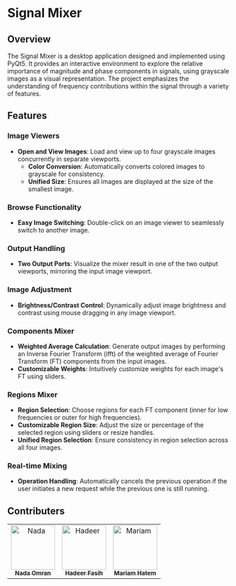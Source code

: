 
# Signal Mixer

## Overview

The Signal Mixer is a desktop application designed and implemented using PyQt5. It provides an interactive environment to explore the relative importance of magnitude and phase components in signals, using grayscale images as a visual representation. The project emphasizes the understanding of frequency contributions within the signal through a variety of features.

## Features

### Image Viewers

- **Open and View Images**: Load and view up to four grayscale images concurrently in separate viewports.
  - **Color Conversion**: Automatically converts colored images to grayscale for consistency.
  - **Unified Size**: Ensures all images are displayed at the size of the smallest image.

### Browse Functionality

- **Easy Image Switching**: Double-click on an image viewer to seamlessly switch to another image.

### Output Handling

- **Two Output Ports**: Visualize the mixer result in one of the two output viewports, mirroring the input image viewport.

### Image Adjustment

- **Brightness/Contrast Control**: Dynamically adjust image brightness and contrast using mouse dragging in any image viewport.

### Components Mixer

- **Weighted Average Calculation**: Generate output images by performing an Inverse Fourier Transform (ifft) of the weighted average of Fourier Transform (FT) components from the input images.
- **Customizable Weights**: Intuitively customize weights for each image's FT using sliders.

### Regions Mixer

- **Region Selection**: Choose regions for each FT component (inner for low frequencies or outer for high frequencies).
- **Customizable Region Size**: Adjust the size or percentage of the selected region using sliders or resize handles.
- **Unified Region Selection**: Ensure consistency in region selection across all four images.

### Real-time Mixing

- **Operation Handling**: Automatically cancels the previous operation if the user initiates a new request while the previous one is still running.
## Contributers

<table>
  <tr>
   <td align="center">
      <a href="https://github.com/Nadaaomran">
        <img src="https://avatars.githubusercontent.com/u/104179154?v=4" width="100px;" alt="Nada"/>
        <br />
        <sub><b>Nada Omran</b></sub>
      </a>
      <br />
    </td>
    <td align="center">
      <a href="https://github.com/hadeerfasih">
        <img src="https://avatars.githubusercontent.com/u/104545742?v=4" width="100px;" alt="Hadeer"/>
        <br />
        <sub><b>Hadeer Fasih</b></sub>
      </a>
      <br />
    </td>
   <td align="center">
      <a href="https://github.com/Mariam-Hatem">
        <img src="https://avatars.githubusercontent.com/u/115348754?v=4" width="100px;" alt="Mariam"/>
        <br />
        <sub><b>Mariam Hatem</b></sub>
      </a>
      <br />

  </tr>
</table>

